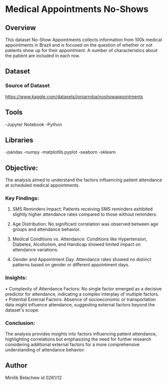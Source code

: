 # Medical Appointments No-Shows

## Overview
This dataset No-Show Appointments collects information from 100k medical appointments in Brazil and is focused on the question of whether or not patients show up for their appointment. A number of characteristics about the patient are included in each row.

## Dataset

### Source of Dataset
https://www.kaggle.com/datasets/joniarroba/noshowappointments

##  Tools
-Jupyter Notebook
-Python

## Libraries
 -pandas 
 -numpy 
 -matplotlib.pyplot
 -seaborn
 -sklearn

##  Objective:
The analysis aimed to understand the factors influencing patient attendance at scheduled medical appointments.


### Key Findings:
1.	SMS Reminders Impact:
Patients receiving SMS reminders exhibited slightly higher attendance rates compared to those without reminders.

2.	Age Distribution:
No significant correlation was observed between age groups and attendance behavior.
3.	Medical Conditions vs. Attendance:
Conditions like Hypertension, Diabetes, Alcoholism, and Handicap showed limited impact on attendance variations.

4.	Gender and Appointment Day:
Attendance rates showed no distinct patterns based on gender or different appointment days.
### Insights:

•	Complexity of Attendance Factors:
No single factor emerged as a decisive predictor for attendance, indicating a complex interplay of multiple factors.
•	Potential External Factors:
Absence of socioeconomic or transportation data might influence attendance, suggesting external factors beyond the dataset's scope.

### Conclusion:

The analysis provides insights into factors influencing patient attendance, highlighting correlations but emphasizing the need for further research considering additional external factors for a more comprehensive understanding of attendance behavior.

## Author

Minilik Belachew   id 0261/12 
